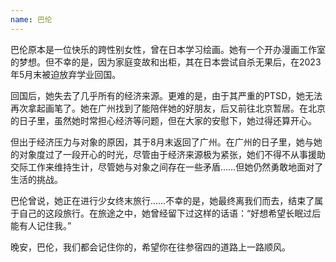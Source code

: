 ```yaml
---
name: 巴伦
---
```


巴伦原本是一位快乐的跨性别女性，曾在日本学习绘画。她有一个开办漫画工作室的梦想。但不幸的是，因为家庭变故和出柜，其在日本尝试自杀无果后，在2023年5月末被迫放弃学业回国。

回国后，她失去了几乎所有的经济来源。更难的是，由于其严重的PTSD，她无法再次拿起画笔了。她在广州找到了能陪伴她的好朋友，后又前往北京暂居。在北京的日子里，虽然她时常担心经济等问题，但在大家的安慰下，她过得还算开心。

但出于经济压力与对象的原因，其于8月末返回了广州。在广州的日子里，她与她的对象度过了一段开心的时光，尽管由于经济来源极为紧张，她们不得不从事援助交际工作来维持生计，尽管她与对象之间存在一些矛盾……但她仍然勇敢地面对了生活的挑战。

巴伦曾说，她正在进行少女终末旅行……不幸的是，她最终离我们而去，结束了属于自己的这段旅行。在旅途之中，她曾经留下过这样的话语：“好想希望长眠过后能有人记住我。”

晚安，巴伦，我们都会记住你的，希望你在往参宿四的道路上一路顺风。